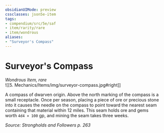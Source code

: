 ```yaml
---
obsidianUIMode: preview
cssclasses: json5e-item
tags:
- compendium/src/5e/saf
- item/rarity/rare
- item/wondrous
aliases: 
- "Surveyor's Compass"
---
```

# Surveyor's Compass
*Wondrous Item, rare*  
![[5. Mechanics/Items/img/surveyor-compass.jpg#right]]  


A compass of dwarven origin. Above the north marking of the compass is a small receptacle. Once per season, placing a piece of ore or precious stone into it causes the needle on the compass to point toward the nearest seam containing that material within 12 miles. This seam holds ore and gems worth `4d4 × 100` gp, and mining the seam takes three weeks.

*Source: Strongholds and Followers p. 263*